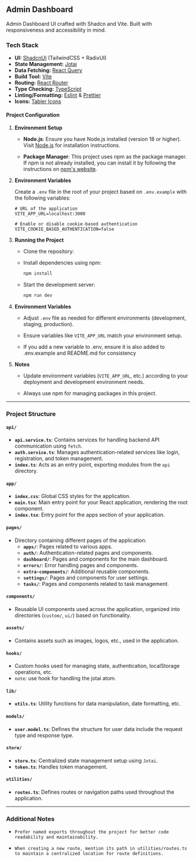 ## Admin Dashboard

Admin Dashboard UI crafted with Shadcn and Vite. Built with responsiveness and accessibility in mind.

### Tech Stack

- **UI:** [ShadcnUI](https://ui.shadcn.com) (TailwindCSS + RadixUI)
- **State Management:** [Jotai](https://github.com/pmndrs/jotai)
- **Data Fetching:** [React Query](https://react-query.tanstack.com/)
- **Build Tool:** [Vite](https://vitejs.dev/)
- **Routing:** [React Router](https://reactrouter.com/en/main)
- **Type Checking:** [TypeScript](https://www.typescriptlang.org/)
- **Linting/Formatting:** [Eslint](https://eslint.org/) & [Prettier](https://prettier.io/)
- **Icons:** [Tabler Icons](https://tabler.io/icons)

#### Project Configuration

1. **Environment Setup**

   - **Node.js**: Ensure you have Node.js installed (version 18 or higher). Visit [Node.js](https://nodejs.org/) for installation instructions.

   - **Package Manager**: This project uses npm as the package manager. If npm is not already installed, you can install it by following the instructions on [npm's website](https://docs.npmjs.com/downloading-and-installing-node-js-and-npm).

2. **Environment Variables**

   Create a `.env` file in the root of your project based on `.env.example` with the following variables:

   ```plaintext
   # URL of the application
   VITE_APP_URL=localhost:3000

   # Enable or disable cookie-based authentication
   VITE_COOKIE_BASED_AUTHENTICATION=false
   ```

3. **Running the Project**

   - Clone the repository:

   - Install dependencies using npm:

     ```bash
     npm install
     ```

   - Start the development server:
     ```bash
     npm run dev
     ```

4. **Environment Variables**

   - Adjust `.env` file as needed for different environments (development, staging, production).

   - Ensure variables like `VITE_APP_URL` match your environment setup.

   - If you add a new variable to .env, ensure it is also added to .env.example and README.md for consistency

5. **Notes**

   - Update environment variables (`VITE_APP_URL`, etc.) according to your deployment and development environment needs.

   - Always use npm for managing packages in this project.

---

### Project Structure

#### `api/`

- **`api.service.ts`**: Contains services for handling backend API communication using `fetch`.
- **`auth.service.ts`**: Manages authentication-related services like login, registration, and token management.
- **`index.ts`**: Acts as an entry point, exporting modules from the `api` directory.

#### `app/`

- **`index.css`**: Global CSS styles for the application.
- **`main.tsx`**: Main entry point for your React application, rendering the root component.
- **`index.tsx`**: Entry point for the apps section of your application.

#### `pages/`

- Directory containing different pages of the application:
  - **`apps/`**: Pages related to various apps.
  - **`auth/`**: Authentication-related pages and components.
  - **`dashboard/`**: Pages and components for the main dashboard.
  - **`errors/`**: Error handling pages and components.
  - **`extra-components/`**: Additional reusable components.
  - **`settings/`**: Pages and components for user settings.
  - **`tasks/`**: Pages and components related to task management.

#### `components/`

- Reusable UI components used across the application, organized into directories (`custom/`, `ui/`) based on functionality.

#### `assets/`

- Contains assets such as images, logos, etc., used in the application.

#### `hooks/`

- Custom hooks used for managing state, authentication, localStorage operations, etc.
- `note`: use hook for handling the jotai atom.

#### `lib/`

- **`utils.ts`**: Utility functions for data manipulation, date formatting, etc.

#### `models/`

- **`user.model.ts`**: Defines the structure for user data include the request type and response type.

#### `store/`

- **`store.ts`**: Centralized state management setup using `Jotai`.
- **`token.ts`**: Handles token management.

#### `utilities/`

- **`routes.ts`**: Defines routes or navigation paths used throughout the application.

---

### Additional Notes

- `Prefer named exports throughout the project for better code readability and maintainability.`

- `When creating a new route, mention its path in utilities/routes.ts to maintain a centralized location for route definitions.`
